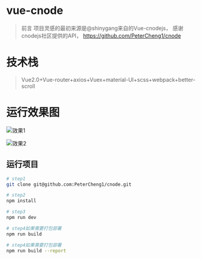 # vue-cnode

> 前言 
项目灵感的最初来源是@shinygang来自的Vue-cnodejs， 感谢cnodejs社区提供的API， https://github.com/PeterCheng1/cnode

# 技术栈

>Vue2.0+Vue-router+axios+Vuex+material-UI+scss+webpack+better-scroll

# 运行效果图

![效果1](./static/gif/cnode1.gif1)

![效果2](./static/gif/cnode1.gif3)

## 运行项目

``` bash
# step1
git clone git@github.com:PeterCheng1/cnode.git

# step2
npm install

# step3
npm run dev

# step4如果需要打包部署
npm run build

# step4如果需要打包部署
npm run build --report
```
